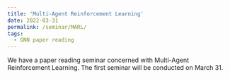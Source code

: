 ```yaml
---
title: 'Multi-Agent Reinforcement Learning'
date: 2022-03-31
permalink: /seminar/MARL/
tags:
  - GNN paper reading
---
```


We have a paper reading seminar concerned with Multi-Agent Reinforcement Learning. The first seminar will be conducted on March 31. 
